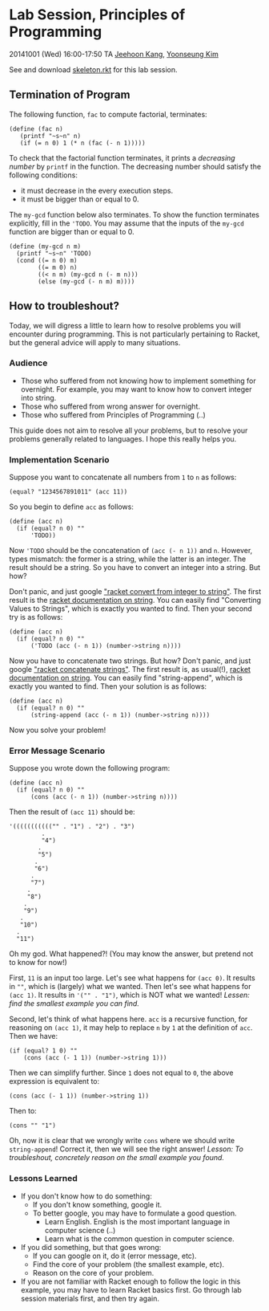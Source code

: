 # Lab Session, Principles of Programming #

20141001 (Wed) 16:00-17:50
TA [Jeehoon Kang](http://sf.snu.ac.kr/jeehoon.kang), [Yoonseung Kim](http://ropas.snu.ac.kr/~yskim)

See and download [skeleton.rkt](skeleton.rkt) for this lab session.

## Termination of Program ##

The following function, `fac` to compute factorial, terminates:
```racket
(define (fac n) 
   (printf "~s~n" n)
   (if (= n 0) 1 (* n (fac (- n 1)))))
```

To check that the factorial function terminates, it prints a
*decreasing number* by ```printf``` in the function.  The decreasing
number should satisfy the following conditions:

- it must decrease in the every execution steps.
- it must be bigger than or equal to 0.

The `my-gcd` function below also terminates.  To show the function
terminates explicitly, fill in the `'TODO`.  You may assume that the
inputs of the `my-gcd` function are bigger than or equal to 0.

```racket
(define (my-gcd n m)
  (printf "~s~n" 'TODO)
  (cond ((= n 0) m)
        ((= m 0) n)
        ((< n m) (my-gcd n (- m n)))
        (else (my-gcd (- n m) m))))
```

## How to troubleshout? ##

Today, we will digress a little to learn how to resolve problems you
will encounter during programming. This is not particularly pertaining
to Racket, but the general advice will apply to many situations.

### Audience ###
- Those who suffered from not knowing how to implement something for
  overnight. For example, you may want to know how to convert integer
  into string.
- Those who suffered from wrong answer for overnight.
- Those who suffered from Principles of Programming (..)

This guide does not aim to resolve all your problems, but to resolve
your problems generally related to languages. I hope this really helps
you.

### Implementation Scenario ###
Suppose you want to concatenate all numbers from `1` to `n` as follows:
```racket
(equal? "1234567891011" (acc 11))
```

So you begin to define `acc` as follows:
```racket
(define (acc n)
  (if (equal? n 0) ""
      'TODO))
```

Now `'TODO` should be the concatenation of `(acc (- n 1))` and
`n`. However, types mismatch: the former is a string, while the latter
is an integer. The result should be a string. So you have to convert
an integer into a string. But how?

Don't panic, and just google
["racket convert from integer to string"](https://www.google.com/?q=racket%20convert%20from%20integer%20to%20string). The
first result is the
[racket documentation on string](http://docs.racket-lang.org/reference/strings.html). You
can easily find "Converting Values to Strings", which is exactly you
wanted to find. Then your second try is as follows:
```racket
(define (acc n)
  (if (equal? n 0) ""
      ('TODO (acc (- n 1)) (number->string n))))
```

Now you have to concatenate two strings. But how? Don't panic, and
just google
["racket concatenate strings"](https://www.google.co.kr/search?q=racket+concatenate+strings). The
first result is, as usual(!),
[racket documentation on string](http://docs.racket-lang.org/reference/strings.html). You
can easily find "string-append", which is exactly you wanted to
find. Then your solution is as follows:
```racket
(define (acc n)
  (if (equal? n 0) ""
      (string-append (acc (- n 1)) (number->string n))))
```

Now you solve your problem!

### Error Message Scenario ###
Suppose you wrote down the following program:
```racket
(define (acc n)
  (if (equal? n 0) ""
      (cons (acc (- n 1)) (number->string n))))
```

Then the result of `(acc 11)` should be:
```racket
'((((((((((("" . "1") . "2") . "3")
         .
         "4")
        .
        "5")
       .
       "6")
      .
      "7")
     .
     "8")
    .
    "9")
   .
   "10")
  .
  "11")
```
Oh my god. What happened?! (You may know the answer, but pretend not
to know for now!)

First, `11` is an input too large. Let's see what happens for `(acc
0)`. It results in `""`, which is (largely) what we wanted. Then let's
see what happens for `(acc 1)`. It results in `'("" . "1")`, which is
NOT what we wanted! *Lessen: find the smallest example you can find.*

Second, let's think of what happens here. `acc` is a recursive
function, for reasoning on `(acc 1)`, it may help to replace `n` by
`1` at the definition of `acc`. Then we have:
```racket
(if (equal? 1 0) ""
    (cons (acc (- 1 1)) (number->string 1)))
```
Then we can simplify further. Since `1` does not equal to `0`, the
above expression is equivalent to:
```racket
(cons (acc (- 1 1)) (number->string 1))
```
Then to:
```racket
(cons "" "1")
```
Oh, now it is clear that we wrongly write `cons` where we should write
`string-append`! Correct it, then we will see the right answer!
*Lesson: To troubleshout, concretely reason on the small example you
found.*

### Lessons Learned ###
- If you don't know how to do something:
    + If you don't know something, google it.
    + To better google, you may have to formulate a good question.
        * Learn English. English is the most important language in computer science (..)
        * Learn what is the common question in computer science.
- If you did something, but that goes wrong:
    + If you can google on it, do it (error message, etc).
    + Find the core of your problem (the smallest example, etc).
    + Reason on the core of your problem.
- If you are not familiar with Racket enough to follow the logic in
  this example, you may have to learn Racket basics first. Go through
  lab session materials first, and then try again.
